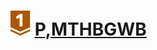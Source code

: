 # [![](../../../../assets/24q3/tier/5.svg)](https://solved.ac/contribute/6368) [P,MTHBGWB](https://www.acmicpc.net/problem/6368)

